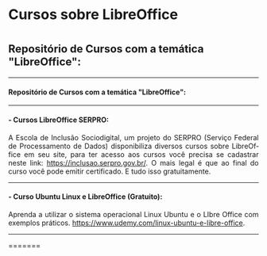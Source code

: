 <html>
<head>
	<meta http-equiv="content-type" content="text/html; charset=utf-8"/>
</head>
<body lang="pt-BR" dir="ltr">
<h1>Cursos sobre LibreOffice</h1>
<h1><font size="4" style="font-size: 16pt">Repositório de Cursos com
a temática &quot;LibreOffice&quot;:</font></h1>
<hr/>
<h4 class="western">Repositório de Cursos com a temática
&quot;LibreOffice&quot;:</h4>
<hr/>
<h4 class="western">- Cursos LibreOffice SERPRO:</h4>
<p align="justify">A Escola de Inclusão Sociodigital, um projeto do
SERPRO (Serviço Federal de Processamento de Dados) disponibiliza
diversos cursos sobre LibreOffice em seu site, para ter acesso aos
cursos você precisa se cadastrar neste link:
<a href="https://inclusao.serpro.gov.br/">https://inclusao.serpro.gov.br/</a>.
O mais legal é que ao final do curso você pode emitir certificado.
E tudo isso gratuitamente. 
</p>
<hr/>
<h4 class="western" align="justify">- Curso Ubuntu Linux e
LibreOffice (Gratuito):</h4>
<p align="justify">Aprenda a utilizar o sistema operacional Linux
Ubuntu e o LIbre Office com exemplos práticos.
<a href="https://www.udemy.com/linux-ubuntu-e-libre-office">https://www.udemy.com/linux-ubuntu-e-libre-office</a>.</p>
<hr/>

=======
<br/>
</body>
</html>
